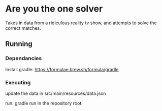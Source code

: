 # Are you the one solver

Takes in data from a ridiculous reality tv show, and attempts to solve the correct matches.

## Running

### Dependancies

Install gradle: https://formulae.brew.sh/formula/gradle

### Executing

update the data in src/main/resources/data.json

run: gradle run in the repository root.
